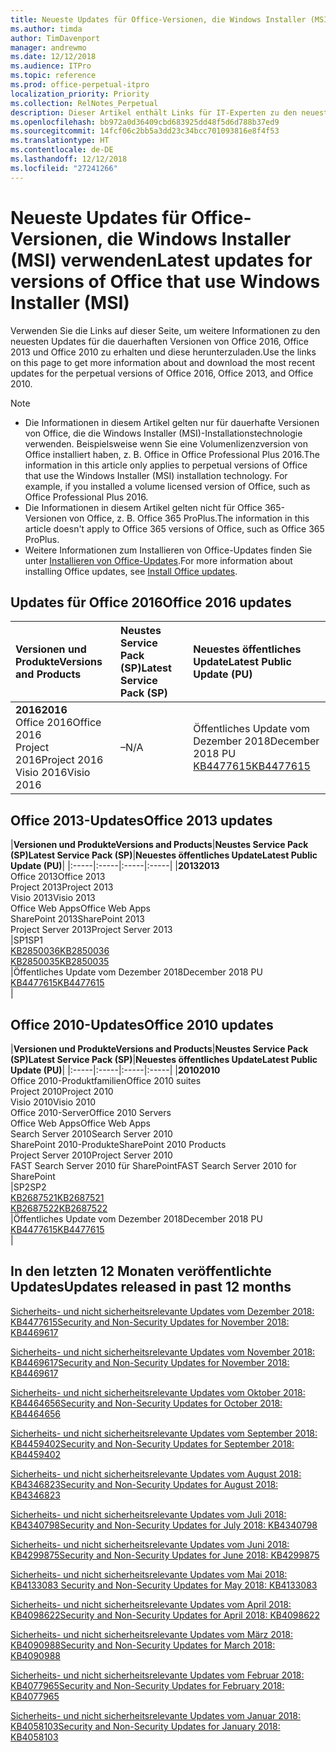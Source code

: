 ```yaml
---
title: Neueste Updates für Office-Versionen, die Windows Installer (MSI) verwenden
ms.author: timda
author: TimDavenport
manager: andrewmo
ms.date: 12/12/2018
ms.audience: ITPro
ms.topic: reference
ms.prod: office-perpetual-itpro
localization_priority: Priority
ms.collection: RelNotes_Perpetual
description: Dieser Artikel enthält Links für IT-Experten zu den neuesten Updateinformationen für dauerhafte Versionen von Office 2016, Office 2013 und Office 2010
ms.openlocfilehash: bb972a0d36409cbd683925dd48f5d6d788b37ed9
ms.sourcegitcommit: 14fcf06c2bb5a3dd23c34bcc701093816e8f4f53
ms.translationtype: HT
ms.contentlocale: de-DE
ms.lasthandoff: 12/12/2018
ms.locfileid: "27241266"
---
```

# <a name="latest-updates-for-versions-of-office-that-use-windows-installer-msi"></a><span data-ttu-id="ea05c-103">Neueste Updates für Office-Versionen, die Windows Installer (MSI) verwenden</span><span class="sxs-lookup"><span data-stu-id="ea05c-103">Latest updates for versions of Office that use Windows Installer (MSI)</span></span>

<span data-ttu-id="ea05c-104">Verwenden Sie die Links auf dieser Seite, um weitere Informationen zu den neuesten Updates für die dauerhaften Versionen von Office 2016, Office 2013 und Office 2010 zu erhalten und diese herunterzuladen.</span><span class="sxs-lookup"><span data-stu-id="ea05c-104">Use the links on this page to get more information about and download the most recent updates for the perpetual versions of Office 2016, Office 2013, and Office 2010.</span></span>
  
 
> [!NOTE]
> - <span data-ttu-id="ea05c-p101">Die Informationen in diesem Artikel gelten nur für dauerhafte Versionen von Office, die die Windows Installer (MSI)-Installationstechnologie verwenden. Beispielsweise wenn Sie eine Volumenlizenzversion von Office installiert haben, z. B. Office in Office Professional Plus 2016.</span><span class="sxs-lookup"><span data-stu-id="ea05c-p101">The information in this article only applies to perpetual versions of Office that use the Windows Installer (MSI) installation technology. For example, if you installed a volume licensed version of Office, such as Office Professional Plus 2016.</span></span>
> - <span data-ttu-id="ea05c-107">Die Informationen in diesem Artikel gelten nicht für Office 365-Versionen von Office, z. B. Office 365 ProPlus.</span><span class="sxs-lookup"><span data-stu-id="ea05c-107">The information in this article doesn't apply to Office 365 versions of Office, such as Office 365 ProPlus.</span></span>
> - <span data-ttu-id="ea05c-108">Weitere Informationen zum Installieren von Office-Updates finden Sie unter [Installieren von Office-Updates](https://support.office.com/article/2ab296f3-7f03-43a2-8e50-46de917611c5).</span><span class="sxs-lookup"><span data-stu-id="ea05c-108">For more information about installing Office updates, see [Install Office updates](https://support.office.com/article/2ab296f3-7f03-43a2-8e50-46de917611c5).</span></span> 


## <a name="office-2016-updates"></a><span data-ttu-id="ea05c-109">Updates für Office 2016</span><span class="sxs-lookup"><span data-stu-id="ea05c-109">Office 2016 updates</span></span>

|<span data-ttu-id="ea05c-110">**Versionen und Produkte**</span><span class="sxs-lookup"><span data-stu-id="ea05c-110">**Versions and Products**</span></span>|<span data-ttu-id="ea05c-111">**Neustes Service Pack (SP)**</span><span class="sxs-lookup"><span data-stu-id="ea05c-111">**Latest Service Pack (SP)**</span></span>|<span data-ttu-id="ea05c-112">**Neuestes öffentliches Update**</span><span class="sxs-lookup"><span data-stu-id="ea05c-112">**Latest Public Update (PU)**</span></span>|
|:-----|:-----|:-----|
|<span data-ttu-id="ea05c-113">**2016**</span><span class="sxs-lookup"><span data-stu-id="ea05c-113">**2016**</span></span> <br/> <span data-ttu-id="ea05c-114">Office 2016</span><span class="sxs-lookup"><span data-stu-id="ea05c-114">Office 2016</span></span>  <br/> <span data-ttu-id="ea05c-115">Project 2016</span><span class="sxs-lookup"><span data-stu-id="ea05c-115">Project 2016</span></span>  <br/> <span data-ttu-id="ea05c-116">Visio 2016</span><span class="sxs-lookup"><span data-stu-id="ea05c-116">Visio 2016</span></span>  <br/> |<span data-ttu-id="ea05c-117">–</span><span class="sxs-lookup"><span data-stu-id="ea05c-117">N/A</span></span>  <br/> |<span data-ttu-id="ea05c-118">Öffentliches Update vom Dezember 2018</span><span class="sxs-lookup"><span data-stu-id="ea05c-118">December 2018 PU</span></span>  <br/> [<span data-ttu-id="ea05c-119">KB4477615</span><span class="sxs-lookup"><span data-stu-id="ea05c-119">KB4477615</span></span>](https://support.microsoft.com/help/4477615) <br/> |
   
## <a name="office-2013-updates"></a><span data-ttu-id="ea05c-120">Office 2013-Updates</span><span class="sxs-lookup"><span data-stu-id="ea05c-120">Office 2013 updates</span></span>

|<span data-ttu-id="ea05c-121">**Versionen und Produkte**</span><span class="sxs-lookup"><span data-stu-id="ea05c-121">**Versions and Products**</span></span>|<span data-ttu-id="ea05c-122">**Neustes Service Pack (SP)**</span><span class="sxs-lookup"><span data-stu-id="ea05c-122">**Latest Service Pack (SP)**</span></span>|<span data-ttu-id="ea05c-123">**Neuestes öffentliches Update**</span><span class="sxs-lookup"><span data-stu-id="ea05c-123">**Latest Public Update (PU)**</span></span>|
|:-----|:-----|:-----|:-----|
|<span data-ttu-id="ea05c-124">**2013**</span><span class="sxs-lookup"><span data-stu-id="ea05c-124">**2013**</span></span> <br/> <span data-ttu-id="ea05c-125">Office 2013</span><span class="sxs-lookup"><span data-stu-id="ea05c-125">Office 2013</span></span>  <br/> <span data-ttu-id="ea05c-126">Project 2013</span><span class="sxs-lookup"><span data-stu-id="ea05c-126">Project 2013</span></span>  <br/> <span data-ttu-id="ea05c-127">Visio 2013</span><span class="sxs-lookup"><span data-stu-id="ea05c-127">Visio 2013</span></span>  <br/> <span data-ttu-id="ea05c-128">Office Web Apps</span><span class="sxs-lookup"><span data-stu-id="ea05c-128">Office Web Apps</span></span>  <br/> <span data-ttu-id="ea05c-129">SharePoint 2013</span><span class="sxs-lookup"><span data-stu-id="ea05c-129">SharePoint 2013</span></span>  <br/> <span data-ttu-id="ea05c-130">Project Server 2013</span><span class="sxs-lookup"><span data-stu-id="ea05c-130">Project Server 2013</span></span>  <br/> |<span data-ttu-id="ea05c-131">SP1</span><span class="sxs-lookup"><span data-stu-id="ea05c-131">SP1</span></span> <br/> [<span data-ttu-id="ea05c-132">KB2850036</span><span class="sxs-lookup"><span data-stu-id="ea05c-132">KB2850036</span></span>](https://support.microsoft.com/kb/2850036) <br/>[<span data-ttu-id="ea05c-133">KB2850035</span><span class="sxs-lookup"><span data-stu-id="ea05c-133">KB2850035</span></span>](https://support.microsoft.com/kb/2850035) <br/> |<span data-ttu-id="ea05c-134">Öffentliches Update vom Dezember 2018</span><span class="sxs-lookup"><span data-stu-id="ea05c-134">December 2018 PU</span></span>  <br/> [<span data-ttu-id="ea05c-135">KB4477615</span><span class="sxs-lookup"><span data-stu-id="ea05c-135">KB4477615</span></span>](https://support.microsoft.com/help/4477615) <br/> |
   
## <a name="office-2010-updates"></a><span data-ttu-id="ea05c-136">Office 2010-Updates</span><span class="sxs-lookup"><span data-stu-id="ea05c-136">Office 2010 updates</span></span>

|<span data-ttu-id="ea05c-137">**Versionen und Produkte**</span><span class="sxs-lookup"><span data-stu-id="ea05c-137">**Versions and Products**</span></span>|<span data-ttu-id="ea05c-138">**Neustes Service Pack (SP)**</span><span class="sxs-lookup"><span data-stu-id="ea05c-138">**Latest Service Pack (SP)**</span></span>|<span data-ttu-id="ea05c-139">**Neuestes öffentliches Update**</span><span class="sxs-lookup"><span data-stu-id="ea05c-139">**Latest Public Update (PU)**</span></span>|
|:-----|:-----|:-----|:-----|
|<span data-ttu-id="ea05c-140">**2010**</span><span class="sxs-lookup"><span data-stu-id="ea05c-140">**2010**</span></span> <br/> <span data-ttu-id="ea05c-141">Office 2010-Produktfamilien</span><span class="sxs-lookup"><span data-stu-id="ea05c-141">Office 2010 suites</span></span>  <br/> <span data-ttu-id="ea05c-142">Project 2010</span><span class="sxs-lookup"><span data-stu-id="ea05c-142">Project 2010</span></span>  <br/> <span data-ttu-id="ea05c-143">Visio 2010</span><span class="sxs-lookup"><span data-stu-id="ea05c-143">Visio 2010</span></span>  <br/> <span data-ttu-id="ea05c-144">Office 2010-Server</span><span class="sxs-lookup"><span data-stu-id="ea05c-144">Office 2010 Servers</span></span>  <br/> <span data-ttu-id="ea05c-145">Office Web Apps</span><span class="sxs-lookup"><span data-stu-id="ea05c-145">Office Web Apps</span></span>  <br/> <span data-ttu-id="ea05c-146">Search Server 2010</span><span class="sxs-lookup"><span data-stu-id="ea05c-146">Search Server 2010</span></span>  <br/> <span data-ttu-id="ea05c-147">SharePoint 2010-Produkte</span><span class="sxs-lookup"><span data-stu-id="ea05c-147">SharePoint 2010 Products</span></span>  <br/> <span data-ttu-id="ea05c-148">Project Server 2010</span><span class="sxs-lookup"><span data-stu-id="ea05c-148">Project Server 2010</span></span>  <br/> <span data-ttu-id="ea05c-149">FAST Search Server 2010 für SharePoint</span><span class="sxs-lookup"><span data-stu-id="ea05c-149">FAST Search Server 2010 for SharePoint</span></span>  <br/> |<span data-ttu-id="ea05c-150">SP2</span><span class="sxs-lookup"><span data-stu-id="ea05c-150">SP2</span></span> <br/>[<span data-ttu-id="ea05c-151">KB2687521</span><span class="sxs-lookup"><span data-stu-id="ea05c-151">KB2687521</span></span>](https://support.microsoft.com/kb/2687521) <br/> [<span data-ttu-id="ea05c-152">KB2687522</span><span class="sxs-lookup"><span data-stu-id="ea05c-152">KB2687522</span></span>](https://support.microsoft.com/kb/2687522) <br/> |<span data-ttu-id="ea05c-153">Öffentliches Update vom Dezember 2018</span><span class="sxs-lookup"><span data-stu-id="ea05c-153">December 2018 PU</span></span> <br/>[<span data-ttu-id="ea05c-154">KB4477615</span><span class="sxs-lookup"><span data-stu-id="ea05c-154">KB4477615</span></span>](https://support.microsoft.com/help/4477615) <br/>|
   

   
## <a name="updates-released-in-past-12-months"></a><span data-ttu-id="ea05c-155">In den letzten 12 Monaten veröffentlichte Updates</span><span class="sxs-lookup"><span data-stu-id="ea05c-155">Updates released in past 12 months</span></span>

[<span data-ttu-id="ea05c-156">Sicherheits- und nicht sicherheitsrelevante Updates vom Dezember 2018: KB4477615</span><span class="sxs-lookup"><span data-stu-id="ea05c-156">Security and Non-Security Updates for November 2018: KB4469617</span></span>](https://support.microsoft.com/help/4477615)

[<span data-ttu-id="ea05c-157">Sicherheits- und nicht sicherheitsrelevante Updates vom November 2018: KB4469617</span><span class="sxs-lookup"><span data-stu-id="ea05c-157">Security and Non-Security Updates for November 2018: KB4469617</span></span>](https://support.microsoft.com/help/4469617)

[<span data-ttu-id="ea05c-158">Sicherheits- und nicht sicherheitsrelevante Updates vom Oktober 2018: KB4464656</span><span class="sxs-lookup"><span data-stu-id="ea05c-158">Security and Non-Security Updates for October 2018: KB4464656</span></span>](https://support.microsoft.com/help/4464656)

[<span data-ttu-id="ea05c-159">Sicherheits- und nicht sicherheitsrelevante Updates vom September 2018: KB4459402</span><span class="sxs-lookup"><span data-stu-id="ea05c-159">Security and Non-Security Updates for September 2018: KB4459402</span></span>](https://support.microsoft.com/help/4459402) 

[<span data-ttu-id="ea05c-160">Sicherheits- und nicht sicherheitsrelevante Updates vom August 2018: KB4346823</span><span class="sxs-lookup"><span data-stu-id="ea05c-160">Security and Non-Security Updates for August 2018: KB4346823</span></span>](https://support.microsoft.com/help/4346823)   

[<span data-ttu-id="ea05c-161">Sicherheits- und nicht sicherheitsrelevante Updates vom Juli 2018: KB4340798</span><span class="sxs-lookup"><span data-stu-id="ea05c-161">Security and Non-Security Updates for July 2018: KB4340798</span></span>](https://support.microsoft.com/help/4340798)   

[<span data-ttu-id="ea05c-162">Sicherheits- und nicht sicherheitsrelevante Updates vom Juni 2018: KB4299875</span><span class="sxs-lookup"><span data-stu-id="ea05c-162">Security and Non-Security Updates for June 2018: KB4299875</span></span>](https://support.microsoft.com/help/4299875)  

[<span data-ttu-id="ea05c-163">Sicherheits- und nicht sicherheitsrelevante Updates vom Mai 2018: KB4133083 </span><span class="sxs-lookup"><span data-stu-id="ea05c-163">Security and Non-Security Updates for May 2018: KB4133083 </span></span>](https://support.microsoft.com/de-DE/help/4133083)
  
[<span data-ttu-id="ea05c-164">Sicherheits- und nicht sicherheitsrelevante Updates vom April 2018: KB4098622</span><span class="sxs-lookup"><span data-stu-id="ea05c-164">Security and Non-Security Updates for April 2018: KB4098622</span></span>](https://support.microsoft.com/de-DE/help/4098622) 
  
[<span data-ttu-id="ea05c-165">Sicherheits- und nicht sicherheitsrelevante Updates vom März 2018: KB4090988</span><span class="sxs-lookup"><span data-stu-id="ea05c-165">Security and Non-Security Updates for March 2018: KB4090988</span></span>](https://support.microsoft.com/de-DE/help/4090988)  
  
[<span data-ttu-id="ea05c-166">Sicherheits- und nicht sicherheitsrelevante Updates vom Februar 2018: KB4077965</span><span class="sxs-lookup"><span data-stu-id="ea05c-166">Security and Non-Security Updates for February 2018: KB4077965</span></span>](https://support.microsoft.com/help/4077965)  
  
[<span data-ttu-id="ea05c-167">Sicherheits- und nicht sicherheitsrelevante Updates vom Januar 2018: KB4058103</span><span class="sxs-lookup"><span data-stu-id="ea05c-167">Security and Non-Security Updates for January 2018: KB4058103</span></span>](https://support.microsoft.com/help/4058103)   
  
